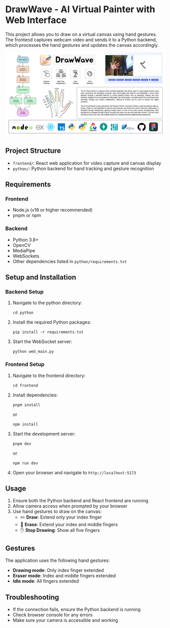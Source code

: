 # DrawWave - AI Virtual Painter with Web Interface

This project allows you to draw on a virtual canvas using hand gestures. The frontend captures webcam video and sends it to a Python backend, which processes the hand gestures and updates the canvas accordingly.

![DrawWave Application](DrawWave%20-%20Poster%20-%2010898817.jpg)

## Project Structure

- `frontend/`: React web application for video capture and canvas display
- `python/`: Python backend for hand tracking and gesture recognition

## Requirements

### Frontend
- Node.js (v18 or higher recommended)
- pnpm or npm

### Backend
- Python 3.8+
- OpenCV
- MediaPipe
- WebSockets
- Other dependencies listed in `python/requirements.txt`

## Setup and Installation

### Backend Setup

1. Navigate to the python directory:
   ```
   cd python
   ```

2. Install the required Python packages:
   ```
   pip install -r requirements.txt
   ```

3. Start the WebSocket server:
   ```
   python web_main.py
   ```

### Frontend Setup

1. Navigate to the frontend directory:
   ```
   cd frontend
   ```

2. Install dependencies:
   ```
   pnpm install
   ```
   or
   ```
   npm install
   ```

3. Start the development server:
   ```
   pnpm dev
   ```
   or
   ```
   npm run dev
   ```

4. Open your browser and navigate to `http://localhost:5173`

## Usage

1. Ensure both the Python backend and React frontend are running
2. Allow camera access when prompted by your browser
3. Use hand gestures to draw on the canvas:
   - ✏️ **Draw**: Extend only your index finger
   - 🧽 **Erase**: Extend your index and middle fingers
   - ✋ **Stop Drawing**: Show all five fingers

## Gestures

The application uses the following hand gestures:

- **Drawing mode**: Only index finger extended
- **Eraser mode**: Index and middle fingers extended
- **Idle mode**: All fingers extended

## Troubleshooting

- If the connection fails, ensure the Python backend is running
- Check browser console for any errors
- Make sure your camera is accessible and working 